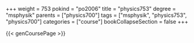 +++
weight = 753
pokind = "po2006"
title = "physics753"
degree = "msphysik"
parents = ["physics700"]
tags = ["msphysik", "physics753", "physics700"]
categories = ["course"]
bookCollapseSection = false
+++

{{< genCoursePage >}}
